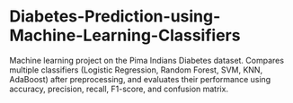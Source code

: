 # Diabetes-Prediction-using-Machine-Learning-Classifiers
Machine learning project on the Pima Indians Diabetes dataset. Compares multiple classifiers (Logistic Regression, Random Forest, SVM, KNN, AdaBoost) after preprocessing, and evaluates their performance using accuracy, precision, recall, F1-score, and confusion matrix.
